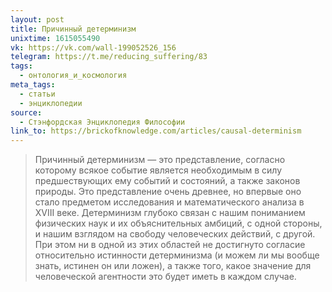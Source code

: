 ```yaml
---
layout: post
title: Причинный детерминизм
unixtime: 1615055490
vk: https://vk.com/wall-199052526_156
telegram: https://t.me/reducing_suffering/83
tags:
  - онтология_и_космология
meta_tags:
  - статьи
  - энциклопедии
source:
  - Стэнфордская Энциклопедия Философии
link_to: https://brickofknowledge.com/articles/causal-determinism
---
```

>Причинный детерминизм — это представление, согласно которому всякое событие является необходимым в силу предшествующих ему событий и состояний, а также законов природы. Это представление очень древнее, но впервые оно стало предметом исследования и математического анализа в XVIII веке. Детерминизм глубоко связан с нашим пониманием физических наук и их объяснительных амбиций, с одной стороны, и нашим взглядом на свободу человеческих действий, с другой. При этом ни в одной из этих областей не достигнуто согласие относительно истинности детерминизма (и можем ли мы вообще знать, истинен он или ложен), а также того, какое значение для человеческой агентности это будет иметь в каждом случае.
